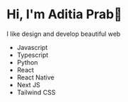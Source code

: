 # Hi, I'm Aditia Prab👋
I like design and develop beautiful web

* Javascript
* Typescript
* Python
* React
* React Native
* Next JS
* Tailwind CSS
